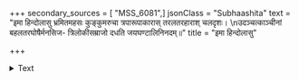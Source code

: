 +++
secondary_sources = [ "MSS_6081",]
jsonClass = "Subhaashita"
text = "इमा हिन्दोलासु भ्रमितमहसः कुङ्कुमरुचा त्रपारूपाकारास् तरलतरहाराश् चलदृशः।  \nउदञ्चत्काञ्चीनां बहलतरघोषैर्मनसिज- त्रिलोकीसम्राजो दधति जयघण्टालिनिनदम्॥"
title = "इमा हिन्दोलासु"

+++

<details><summary>Text</summary>

इमा हिन्दोलासु भ्रमितमहसः कुङ्कुमरुचा त्रपारूपाकारास् तरलतरहाराश् चलदृशः।  
उदञ्चत्काञ्चीनां बहलतरघोषैर्मनसिज- त्रिलोकीसम्राजो दधति जयघण्टालिनिनदम्॥
</details>
